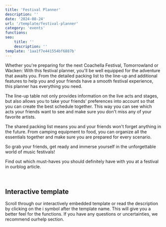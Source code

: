 ```yaml
---
title: 'Festival Planner'
description: ''
date: '2024-08-24'
url: '/template/festival-planner'
category: 'events'
functions:
seo:
    title: ''
    description: ''
template: '1aa1f7e441554bf6887b'
---
```


Whether you're preparing for the next Coachella Festival, Tomorrowland or Wacken: With this festival planner, you'll be well equipped for the adventure that awaits you. From the detailed packing list to the line-up and additional features to help you and your friends have a smooth festival experience, this planner has everything you need.

The line-up table not only provides information on the live acts and stages, but also allows you to take your friends' preferences into account so that you can create the best schedule together. This way you can see which acts your friends want to see and make sure you don't miss any of your favorite artists.

The shared packing list means you and your friends won't forget anything in the future. From camping equipment to food, you can organize all the essentials together and make sure you are prepared for every scenario.

So grab your friends, get ready and immerse yourself in the unforgettable world of music festivals!

Find out which must-haves you should definitely have with you at a festival in ourblog article.

​

## Interactive template

Scroll through our interactively embedded template or read the description by clicking on the i symbol after the template name. This will give you a better feel for the functions. If you have any questions or uncertainties, we recommend ourhelp section.
